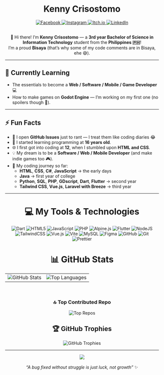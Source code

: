 <div align="center">
  <!-- <img src="https://github.com/SixxCodes/E-commerce-Strorefront-Simulator-pure-Python/blob/main/CKC%20Styles/product_images/ken.jpg" alt="Kenny Crisostomo" width="100" /> -->
  <strong><h1>Kenny Crisostomo</h1></strong>
  <a href="https://www.facebook.com/kenneth.crisostomo.45654" target="_blank">
    <img src="https://img.shields.io/badge/Facebook-%231877F2.svg?logo=Facebook&logoColor=white" alt="Facebook" />
  </a>
  <a href="https://instagram.com/mahfreinds.exe" target="_blank">
    <img src="https://img.shields.io/badge/Instagram-%23E4405F.svg?logo=Instagram&logoColor=white" alt="Instagram" />
  </a>
  <a href="https://kingkenneth.itch.io/" target="_blank">
    <img src="https://img.shields.io/badge/itch.io-%23FA5C5C.svg?logo=itch.io&logoColor=white" alt="Itch.io" />
  </a>
  <a href="https://www.linkedin.com/in/zyrile-kenny-madayag-332543347/" target="_blank">
    <img src="https://img.shields.io/badge/LinkedIn-%230077B5.svg?logo=linkedin&logoColor=white" alt="LinkedIn" />
  </a>
</div>

<br/>

<div align="center">
  <p>
    👋 Hi there! I’m <strong>Kenny Crisostomo</strong> — a <strong>3rd year Bachelor of Science in Information Technology</strong> student from the <strong>Philippines 🇵🇭</strong>!<br/>
    I’m a proud <strong>Bisaya</strong> (that’s why some of my code comments are in Bisaya, ehe 😅).
  </p>
</div>

---

## 🌱 Currently Learning
- The essentials to become a **Web / Software / Mobile / Game Developer** 💻  
- How to make games on **Godot Engine** — I’m working on my first one (no spoilers though 👀).

---

## ⚡ Fun Facts
- 🧠 I open **GitHub Issues** just to rant — I treat them like coding diaries 😂  
- 👶 I started learning programming at **16 years old**.  
- 🌐 I first got into coding at **12**, when I stumbled upon **HTML and CSS**.  
- 💡 My dream is to be a **Software / Web / Mobile Developer** (and make indie games too 🎮).  
- 🧩 My coding journey so far:
  - **HTML**, **CSS**, **C#**, **JavaScript** → the early days  
  - **Java** → first year of college  
  - **Python**, **SQL**, **PHP**, **GDscript**, **Dart**, **Flutter** → second year  
  - **Tailwind CSS**, **Vue.js**, **Laravel with Breeze** → third year  

---

<div align="center">

  <h1>💻 My Tools & Technologies</h1>

  <img src="https://img.shields.io/badge/dart-%230175C2.svg?style=for-the-badge&logo=dart&logoColor=white" alt="Dart" />
  <img src="https://img.shields.io/badge/html5-%23E34F26.svg?style=for-the-badge&logo=html5&logoColor=white" alt="HTML5" />
  <img src="https://img.shields.io/badge/javascript-%23323330.svg?style=for-the-badge&logo=javascript&logoColor=%23F7DF1E" alt="JavaScript" />
  <img src="https://img.shields.io/badge/php-%23777BB4.svg?style=for-the-badge&logo=php&logoColor=white" alt="PHP" />
  <img src="https://img.shields.io/badge/alpinejs-white.svg?style=for-the-badge&logo=alpinedotjs&logoColor=%238BC0D0" alt="Alpine.js" />
  <img src="https://img.shields.io/badge/Flutter-%2302569B.svg?style=for-the-badge&logo=Flutter&logoColor=white" alt="Flutter" />
  <img src="https://img.shields.io/badge/node.js-6DA55F?style=for-the-badge&logo=node.js&logoColor=white" alt="NodeJS" />
  <img src="https://img.shields.io/badge/tailwindcss-%2338B2AC.svg?style=for-the-badge&logo=tailwind-css&logoColor=white" alt="TailwindCSS" />
  <img src="https://img.shields.io/badge/vue.js-%2335495e.svg?style=for-the-badge&logo=vuedotjs&logoColor=%234FC08D" alt="Vue.js" />
  <img src="https://img.shields.io/badge/vite-%23646CFF.svg?style=for-the-badge&logo=vite&logoColor=white" alt="Vite" />
  <img src="https://img.shields.io/badge/mysql-4479A1.svg?style=for-the-badge&logo=mysql&logoColor=white" alt="MySQL" />
  <img src="https://img.shields.io/badge/figma-%23F24E1E.svg?style=for-the-badge&logo=figma&logoColor=white" alt="Figma" />
  <img src="https://img.shields.io/badge/github-%23121011.svg?style=for-the-badge&logo=github&logoColor=white" alt="GitHub" />
  <img src="https://img.shields.io/badge/git-%23F05033.svg?style=for-the-badge&logo=git&logoColor=white" alt="Git" />
  <img src="https://img.shields.io/badge/prettier-%23F7B93E.svg?style=for-the-badge&logo=prettier&logoColor=black" alt="Prettier" />

</div>


<div align="center">

  # 📊 GitHub Stats

  <table>
    <tr>
      <td>
        <img src="https://github-readme-stats.vercel.app/api?username=SixxCodes&theme=dark&hide_border=false&include_all_commits=false&count_private=false" alt="GitHub Stats" />
      </td>
      <td>
        <img src="https://github-readme-stats.vercel.app/api/top-langs/?username=SixxCodes&theme=dark&hide_border=false&include_all_commits=false&count_private=false&layout=compact" alt="Top Languages" />
      </td>
    </tr>
  </table>

  <br/>

  ### 🔝 Top Contributed Repo
  <img src="https://github-contributor-stats.vercel.app/api?username=SixxCodes&limit=5&theme=dark&combine_all_yearly_contributions=true" alt="Top Repos" />

  <br/>

  ## 🏆 GitHub Trophies
  <img src="https://github-profile-trophy.vercel.app/?username=SixxCodes&theme=radical&no-frame=false&no-bg=false&margin-w=4" alt="GitHub Trophies" />

</div>



---

<div align="center">
<img src="https://komarev.com/ghpvc/?username=SixxCodes&&style=flat-square" align="center" />
</div>  

<br/>

<div align="center">
  <i>“A bug fixed without struggle is just luck, not growth”</i> ✨
</div>

<!-- Proudly created with GPRM ( https://gprm.itsvg.in ) -->

<!---# **👋 Hi, I’m @SixxCodes**

## 📫 Who am I?
Hi there! My name is Sixx!

* I am a 2nd year Bachelor of Science in Information Technology.
* I live in the Philippines!
* I am a Bisaya (that's why some of my comments on my codes are on Bisaya, ehe)

## 👀 My hobbies are...

Everything, tbh. I jump from one hobby to another! I have so much to do now and that is how I enjoy my life atm.
Specifically:
1. Crochet
2. Playing games (any genre and type of games)
3. Cross stitch
4. Journaling
5. Watching anime
6. etc.

## 🌱 I’m currently learning...
* Essential things I need to learn to be a software developer.
* how to make games on Godot. I want to make my first game, i'm not spoiling anything though, ehe.

## ⚡ Fun fact:

* I OPEN ISSUES ON GITHUB JUST SO I COULD RANT ABOUT THAT SPECIFIC REPOSITORY, I USE THEM LIKE DIARIES!
* I LIKE BREAD! I pair them with everything. Coffee, soup, pasta, tea, milk, cup noodles, and etc.
* I started learning programming when I was 16!
* My dream is to be a software engineer/developer in the future.
* I also want to make my own indie games! :>
* I began with C#, HTML, CSS, and JavaScript.
* Later, I learned Java in my first year of school.
* In my second year, I started learning Python and SQL!
* Now, I'm still on my 2nd Year and I'm also learning GDscript and Dart and Flutter.

SixxCodes/SixxCodes is a ✨ special ✨ repository because its `README.md` (this file) appears on your GitHub profile.
You can click the Preview link to take a look at your changes.
--->
